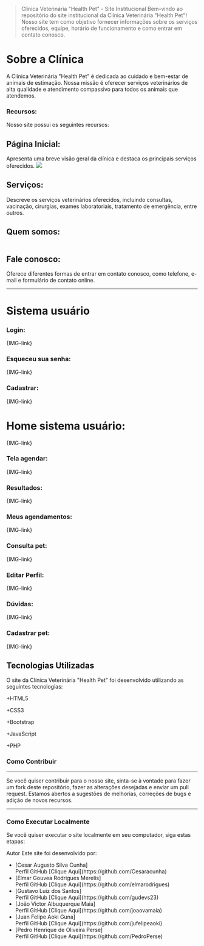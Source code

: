 <div aling="center">
 <img src=""
"

</div>

>Clínica Veterinária "Health Pet" - Site Institucional
Bem-vindo ao repositório do site institucional da Clínica Veterinária "Health Pet"! Nosso site tem como objetivo fornecer informações sobre os serviços oferecidos, equipe, horário de funcionamento e como entrar em contato conosco.

<h1>Sobre a Clínica</h1>
A Clínica Veterinária "Health Pet" é dedicada ao cuidado e bem-estar de animais de estimação. Nossa missão é oferecer serviços veterinários de alta qualidade e atendimento compassivo para todos os animais que atendemos.
<h3>Recursos:</h3>
Nosso site possui os seguintes recursos:

<h2>Página Inicial:</h2> Apresenta uma breve visão geral da clínica e destaca os principais serviços oferecidos.
<img src="img/princ.gif"/>
<h2>Serviços: </h2> Descreve os serviços veterinários oferecidos, incluindo consultas, vacinação, cirurgias, exames laboratoriais, tratamento de emergência, entre outros.
<img src="img/princ.gif" alt=""/>

<h2>Quem somos: </h2>
<img src="/img/AnimaçãoQuemSomos.gif" alt=""/>

<h2>Fale conosco:</h2> Oferece diferentes formas de entrar em contato conosco, como telefone, e-mail e formulário de contato online.
<img src="/img/fale conosco.png" alt=""/>
 <hr>
<h1>Sistema usuário </h1>
<h3>Login: </h3>
{IMG-link}
<h3>Esqueceu sua senha:</h3>
{IMG-link}
<h3>Cadastrar:</h3>
{IMG-link}
<h1>Home sistema usuário:</h1>
{IMG-link}
<h3>Tela agendar:</h3>
{IMG-link}
<h3>Resultados:</h3>
{IMG-link}
<h3>Meus agendamentos:</h3>
{IMG-link}
<h3>Consulta pet:</h3>
{IMG-link}
<h3>Editar Perfil:</h3>
{IMG-link}
<h3>Dúvidas:</h3>
{IMG-link}
<h3>Cadastrar pet:</h3>
{IMG-link}

<h2>Tecnologias Utilizadas</h2>
O site da Clínica Veterinária "Health Pet" foi desenvolvido utilizando as seguintes tecnologias:

<p>+HTML5</p>
<p>+CSS3</p>
<p>+Bootstrap</p>
<p>+JavaScript</p>
<p>+PHP</p>

<h3>Como Contribuir</h3><hr>
Se você quiser contribuir para o nosso site, sinta-se à vontade para fazer um fork deste repositório, fazer as alterações desejadas e enviar um pull request. Estamos abertos a sugestões de melhorias, correções de bugs e adição de novos recursos.
<hr>
<h3>Como Executar Localmente</h3>
Se você quiser executar o site localmente em seu computador, siga estas etapas:

Autor
Este site foi desenvolvido por:
<ul><a>
<li>[Cesar Augusto Silva Cunha] </li>  Perfil GitHub [Clique Aqui](https://github.com/Cesaracunha)
<li>[Elmar Gouvea Rodrigues Merelis] </li> Perfil GitHub [Clique Aqui](https://github.com/elmarodrigues)
<li>[Gustavo Luiz dos Santos] </li>Perfil GitHub [Clique Aqui](https://github.com/gudevs23)
<li>[João Victor Albuquerque Maia] </li> Perfil GitHub [Clique Aqui](https://github.com/joaovamaia)
<li>[Juan Felipe Aoki Guna] </li> Perfil GitHub [Clique Aqui](https://github.com/jufelipeaoki)
<li>[Pedro Henrique de Oliveira Perse] </li> Perfil GitHub [Clique Aqui](https://github.com/PedroPerse)
</ul>


